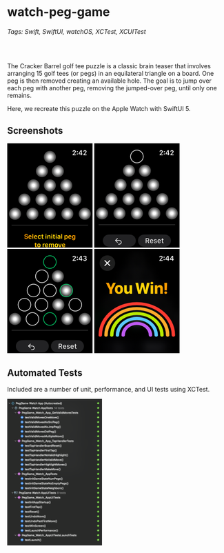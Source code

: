 # watch-peg-game

###### Tags: Swift, SwiftUI, watchOS, XCTest, XCUITest
<br>

The Cracker Barrel golf tee puzzle is a classic brain teaser that involves arranging 15 golf tees (or pegs) in an equilateral triangle on a board. One peg is then removed creating an available hole.  The goal is to jump over each peg with another peg, removing the jumped-over peg, until only one remains. 

Here, we recreate this puzzle on the Apple Watch with SwiftUI 5.

## Screenshots

<img src="readme_images/screen1.png" width="198" height="242"> <img src="readme_images/screen2.png" width="198" height="242">
<img src="readme_images/screen3.png" width="198" height="242"> <img src="readme_images/screen4.png" width="198" height="242">

## Automated Tests
Included are a number of unit, performance, and UI tests using XCTest.

<img src="readme_images/tests.png" width="220" height="340">
